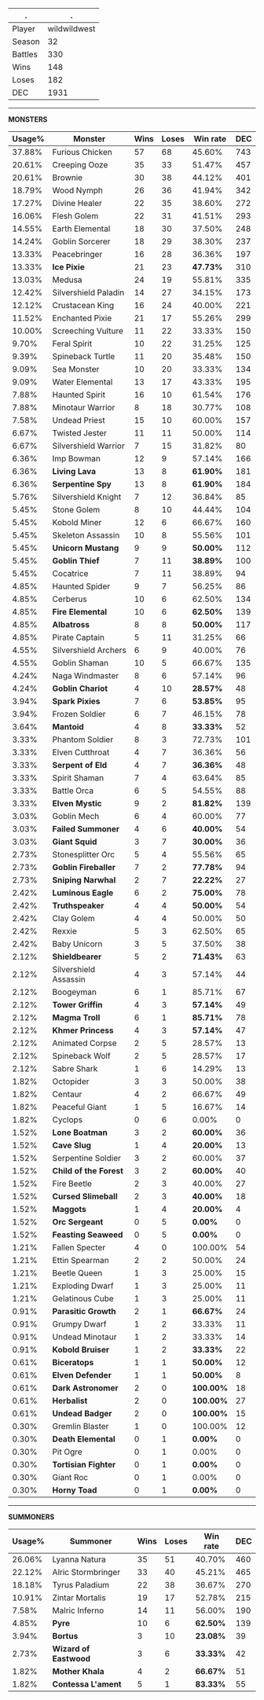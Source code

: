 .|.
|-|-
Player|wildwildwest
Season|32
Battles|330
Wins|148
Loses|182
DEC|1931

---
**MONSTERS**

Usage%|Monster|Wins|Loses|Win rate|DEC|
-|-|-|-|-|-|
37.88%|Furious Chicken|57|68|45.60%|743|
20.61%|Creeping Ooze|35|33|51.47%|457|
20.61%|Brownie|30|38|44.12%|401|
18.79%|Wood Nymph|26|36|41.94%|342|
17.27%|Divine Healer|22|35|38.60%|272|
16.06%|Flesh Golem|22|31|41.51%|293|
14.55%|Earth Elemental|18|30|37.50%|248|
14.24%|Goblin Sorcerer|18|29|38.30%|237|
13.33%|Peacebringer|16|28|36.36%|197|
13.33%|**Ice Pixie**|21|23|**47.73%**|310|
13.03%|Medusa|24|19|55.81%|335|
12.42%|Silvershield Paladin|14|27|34.15%|173|
12.12%|Crustacean King|16|24|40.00%|221|
11.52%|Enchanted Pixie|21|17|55.26%|299|
10.00%|Screeching Vulture|11|22|33.33%|150|
9.70%|Feral Spirit|10|22|31.25%|125|
9.39%|Spineback Turtle|11|20|35.48%|150|
9.09%|Sea Monster|10|20|33.33%|134|
9.09%|Water Elemental|13|17|43.33%|195|
7.88%|Haunted Spirit|16|10|61.54%|176|
7.88%|Minotaur Warrior|8|18|30.77%|108|
7.58%|Undead Priest|15|10|60.00%|157|
6.67%|Twisted Jester|11|11|50.00%|114|
6.67%|Silvershield Warrior|7|15|31.82%|80|
6.36%|Imp Bowman|12|9|57.14%|166|
6.36%|**Living Lava**|13|8|**61.90%**|181|
6.36%|**Serpentine Spy**|13|8|**61.90%**|184|
5.76%|Silvershield Knight|7|12|36.84%|85|
5.45%|Stone Golem|8|10|44.44%|104|
5.45%|Kobold Miner|12|6|66.67%|160|
5.45%|Skeleton Assassin|10|8|55.56%|101|
5.45%|**Unicorn Mustang**|9|9|**50.00%**|112|
5.45%|**Goblin Thief**|7|11|**38.89%**|100|
5.45%|Cocatrice|7|11|38.89%|94|
4.85%|Haunted Spider|9|7|56.25%|86|
4.85%|Cerberus|10|6|62.50%|134|
4.85%|**Fire Elemental**|10|6|**62.50%**|139|
4.85%|**Albatross**|8|8|**50.00%**|117|
4.85%|Pirate Captain|5|11|31.25%|66|
4.55%|Silvershield Archers|6|9|40.00%|76|
4.55%|Goblin Shaman|10|5|66.67%|135|
4.24%|Naga Windmaster|8|6|57.14%|96|
4.24%|**Goblin Chariot**|4|10|**28.57%**|48|
3.94%|**Spark Pixies**|7|6|**53.85%**|95|
3.94%|Frozen Soldier|6|7|46.15%|78|
3.64%|**Mantoid**|4|8|**33.33%**|52|
3.33%|Phantom Soldier|8|3|72.73%|101|
3.33%|Elven Cutthroat|4|7|36.36%|56|
3.33%|**Serpent of Eld**|4|7|**36.36%**|48|
3.33%|Spirit Shaman|7|4|63.64%|85|
3.33%|Battle Orca|6|5|54.55%|88|
3.33%|**Elven Mystic**|9|2|**81.82%**|139|
3.03%|Goblin Mech|6|4|60.00%|77|
3.03%|**Failed Summoner**|4|6|**40.00%**|54|
3.03%|**Giant Squid**|3|7|**30.00%**|36|
2.73%|Stonesplitter Orc|5|4|55.56%|65|
2.73%|**Goblin Fireballer**|7|2|**77.78%**|94|
2.73%|**Sniping Narwhal**|2|7|**22.22%**|27|
2.42%|**Luminous Eagle**|6|2|**75.00%**|78|
2.42%|**Truthspeaker**|4|4|**50.00%**|54|
2.42%|Clay Golem|4|4|50.00%|50|
2.42%|Rexxie|5|3|62.50%|65|
2.42%|Baby Unicorn|3|5|37.50%|38|
2.12%|**Shieldbearer**|5|2|**71.43%**|63|
2.12%|Silvershield Assassin|4|3|57.14%|44|
2.12%|Boogeyman|6|1|85.71%|67|
2.12%|**Tower Griffin**|4|3|**57.14%**|49|
2.12%|**Magma Troll**|6|1|**85.71%**|78|
2.12%|**Khmer Princess**|4|3|**57.14%**|47|
2.12%|Animated Corpse|2|5|28.57%|13|
2.12%|Spineback Wolf|2|5|28.57%|17|
2.12%|Sabre Shark|1|6|14.29%|13|
1.82%|Octopider|3|3|50.00%|38|
1.82%|Centaur|4|2|66.67%|49|
1.82%|Peaceful Giant|1|5|16.67%|14|
1.82%|Cyclops|0|6|0.00%|0|
1.52%|**Lone Boatman**|3|2|**60.00%**|36|
1.52%|**Cave Slug**|1|4|**20.00%**|13|
1.52%|Serpentine Soldier|3|2|60.00%|37|
1.52%|**Child of the Forest**|3|2|**60.00%**|40|
1.52%|Fire Beetle|2|3|40.00%|27|
1.52%|**Cursed Slimeball**|2|3|**40.00%**|18|
1.52%|**Maggots**|1|4|**20.00%**|4|
1.52%|**Orc Sergeant**|0|5|**0.00%**|0|
1.52%|**Feasting Seaweed**|0|5|**0.00%**|0|
1.21%|Fallen Specter|4|0|100.00%|54|
1.21%|Ettin Spearman|2|2|50.00%|24|
1.21%|Beetle Queen|1|3|25.00%|15|
1.21%|Exploding Dwarf|1|3|25.00%|11|
1.21%|Gelatinous Cube|1|3|25.00%|11|
0.91%|**Parasitic Growth**|2|1|**66.67%**|24|
0.91%|Grumpy Dwarf|1|2|33.33%|11|
0.91%|Undead Minotaur|1|2|33.33%|14|
0.91%|**Kobold Bruiser**|1|2|**33.33%**|22|
0.61%|**Biceratops**|1|1|**50.00%**|12|
0.61%|**Elven Defender**|1|1|**50.00%**|8|
0.61%|**Dark Astronomer**|2|0|**100.00%**|18|
0.61%|**Herbalist**|2|0|**100.00%**|27|
0.61%|**Undead Badger**|2|0|**100.00%**|15|
0.30%|Gremlin Blaster|1|0|100.00%|12|
0.30%|**Death Elemental**|0|1|**0.00%**|0|
0.30%|Pit Ogre|0|1|0.00%|0|
0.30%|**Tortisian Fighter**|0|1|**0.00%**|0|
0.30%|Giant Roc|0|1|0.00%|0|
0.30%|**Horny Toad**|0|1|**0.00%**|0|

---
**SUMMONERS**

Usage%|Summoner|Wins|Loses|Win rate|DEC|
-|-|-|-|-|-|
26.06%|Lyanna Natura|35|51|40.70%|460|
22.12%|Alric Stormbringer|33|40|45.21%|465|
18.18%|Tyrus Paladium|22|38|36.67%|270|
10.91%|Zintar Mortalis|19|17|52.78%|215|
7.58%|Malric Inferno|14|11|56.00%|190|
4.85%|**Pyre**|10|6|**62.50%**|139|
3.94%|**Bortus**|3|10|**23.08%**|39|
2.73%|**Wizard of Eastwood**|3|6|**33.33%**|42|
1.82%|**Mother Khala**|4|2|**66.67%**|51|
1.82%|**Contessa L'ament**|5|1|**83.33%**|55|

